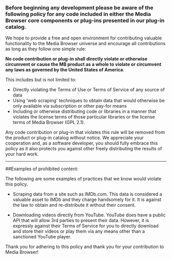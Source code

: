 ### Before beginning any development please be aware of the following policy for any code included in either the Media Browser core components or plug-ins presented in our plug-in catalog.

We hope to provide a free and open environment for contributing valuable functionality to the Media Browser universe and encourage all contributions as long as they follow one simple rule: 

**No code contribution or plug-in shall directly violate or otherwise circumvent or cause the MB product as a whole to violate or circumvent any laws as governed by the United States of America**.

This includes but is not limited to:

* Directly violating the Terms of Use or Terms of Service of any source of data
* Using 'web scraping' techniques to obtain data that would otherwise be only available via subscription or other pay-for means
* Including or otherwise distributing code or libraries in a manner that violates the license terms of those particular libraries or the license terms of Media Browser (GPL 2.1).

Any code contribution or plug-in that violates this rule will be removed from the product or plug-in catalog without notice.  We appreciate your cooperation and, as a software developer, you should fully embrace this policy as it also protects you against other freely distributing the results of your hard work.

***

##Examples of prohibited content:

The following are some examples of practices that we know would violate this policy.

* Scraping data from a site such as IMDb.com.  This data is considered a valuable asset to IMDb and they charge handsomely for it.  It is against the law to obtain and re-distribute it without their consent.

* Downloading videos directly from YouTube.  YouTube does have a public API that will allow 3rd parties to present their data.  However, it is expressly against their Terms of Service for you to directly download and store their videos or play them via any means other than a sanctioned YouTube player.

Thank you for adhering to this policy and thank you for your contribution to Media Browser!